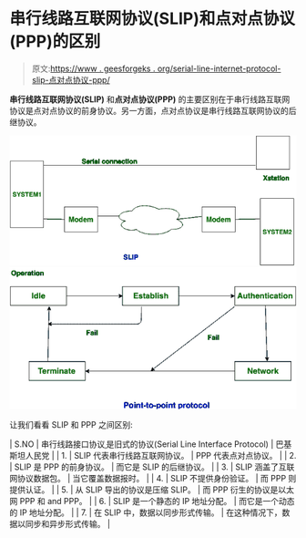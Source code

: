 # 串行线路互联网协议(SLIP)和点对点协议(PPP)的区别

> 原文:[https://www . geesforgeks . org/serial-line-internet-protocol-slip-点对点协议-ppp/](https://www.geeksforgeeks.org/difference-between-serial-line-internet-protocol-slip-and-point-to-point-protocol-ppp/)

**串行线路互联网协议(SLIP)** 和**点对点协议(PPP)** 的主要区别在于串行线路互联网协议是点对点协议的前身协议。另一方面，点对点协议是串行线路互联网协议的后继协议。

![](img/12efe1b804b0c04b09259391521f40a3.png)
![](img/c1e1f04c91f161268e583141a28cac62.png)

让我们看看 SLIP 和 PPP 之间区别:

| S.NO | 串行线路接口协议ˌ是旧式的协议(Serial Line Interface Protocol) | 巴基斯坦人民党 |
| 1. | SLIP 代表串行线路互联网协议。 | PPP 代表点对点协议。 |
| 2. | SLIP 是 PPP 的前身协议。 | 而它是 SLIP 的后继协议。 |
| 3. | SLIP 涵盖了互联网协议数据包。 | 当它覆盖数据报时。 |
| 4. | SLIP 不提供身份验证。 | 而 PPP 则提供认证。 |
| 5. | 从 SLIP 导出的协议是压缩 SLIP。 | 而 PPP 衍生的协议是以太网 PPP 和 and PPP。 |
| 6. | SLIP 是一个静态的 IP 地址分配。 | 而它是一个动态的 IP 地址分配。 |
| 7. | 在 SLIP 中，数据以同步形式传输。 | 在这种情况下，数据以同步和异步形式传输。 |